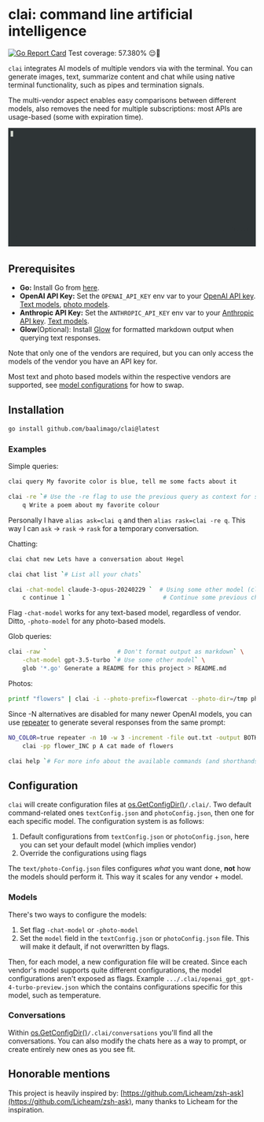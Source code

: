 # clai: command line artificial intelligence
[![Go Report Card](https://goreportcard.com/badge/github.com/baalimago/clai)](https://goreportcard.com/report/github.com/baalimago/clai)
Test coverage: 57.380% 😌👏

`clai` integrates AI models of multiple vendors via with the terminal.
You can generate images, text, summarize content and chat while using native terminal functionality, such as pipes and termination signals.

The multi-vendor aspect enables easy comparisons between different models, also removes the need for multiple subscriptions: most APIs are usage-based (some with expiration time).

![clai_in_action_example](./img/example.gif "Example of clai in action")

## Prerequisites
- **Go:** Install Go from [here](https://golang.org/doc/install).
- **OpenAI API Key:** Set the `OPENAI_API_KEY` env var to your [OpenAI API key](https://platform.openai.com/docs/quickstart/step-2-set-up-your-api-key). [Text models](https://platform.openai.com/docs/models/gpt-4-and-gpt-4-turbo), [photo models](https://platform.openai.com/docs/models/dall-e).
- **Anthropic API Key:** Set the `ANTHROPIC_API_KEY` env var to your [Anthropic API key](https://console.anthropic.com/login?returnTo=%2F). [Text models](https://docs.anthropic.com/claude/docs/models-overview#model-recommendations).
- **Glow**(Optional): Install [Glow](https://github.com/charmbracelet/glow) for formatted markdown output when querying text responses.

Note that only one of the vendors are required, but you can only access the models of the vendor you have an API key for.

Most text and photo based models within the respective vendors are supported, see [model configurations](#models) for how to swap.

## Installation
```bash
go install github.com/baalimago/clai@latest
```

### Examples

Simple queries:
```bash
clai query My favorite color is blue, tell me some facts about it
```
```bash
clai -re `# Use the -re flag to use the previous query as context for some next query` \
    q Write a poem about my favorite colour 
```

Personally I have `alias ask=clai q` and then `alias rask=clai -re q`.
This way I can `ask` -> `rask` -> `rask` for a temporary conversation.

Chatting:
```bash
clai chat new Lets have a conversation about Hegel
```
```bash
clai chat list `# List all your chats`
```
```bash
clai -chat-model claude-3-opus-20240229 `  # Using some other model (clai@v1.1+)` \
    c continue 1 `                          # Continue some previous chat` 
```

Flag `-chat-model` works for any text-based model, regardless of vendor. 
Ditto, `-photo-model` for any photo-based models.

Glob queries:
```bash
clai -raw `                    # Don't format output as markdown` \
    -chat-model gpt-3.5-turbo `# Use some other model` \
    glob '*.go' Generate a README for this project > README.md
```

Photos:
```bash
printf "flowers" | clai -i --photo-prefix=flowercat --photo-dir=/tmp photo "A cat made out of {}"
```
Since -N alternatives are disabled for many newer OpenAI models, you can use [repeater](https://github.com/baalimago/repeater) to generate several responses from the same prompt:
```bash
NO_COLOR=true repeater -n 10 -w 3 -increment -file out.txt -output BOTH \
    clai -pp flower_INC p A cat made of flowers
```

```bash
clai help `# For more info about the available commands (and shorthands)`
```

## Configuration
`clai` will create configuration files at [os.GetConfigDir()](https://pkg.go.dev/os#UserConfigDir)`/.clai/`.
Two default command-related ones `textConfig.json` and `photoConfig.json`, then one for each specific model.
The configuration system is as follows:
1. Default configurations from `textConfig.json` or `photoConfig.json`, here you can set your default model (which implies vendor)
1. Override the configurations using flags

The `text/photo-Config.json` files configures _what_ you want done, **not** how the models should perform it.
This way it scales for any vendor + model.

### Models
There's two ways to configure the models:
1. Set flag `-chat-model` or `-photo-model` 
1. Set the `model` field in the `textConfig.json` or `photoConfig.json` file. This will make it default, if not overwritten by flags.

Then, for each model, a new configuration file will be created.
Since each vendor's model supports quite different configurations, the model configurations aren't exposed as flags.
Example `.../.clai/openai_gpt_gpt-4-turbo-preview.json` which the contains configurations specific for this model, such as temperature.

### Conversations
Within [os.GetConfigDir()](https://pkg.go.dev/os#UserConfigDir)`/.clai/conversations` you'll find all the conversations.
You can also modify the chats here as a way to prompt, or create entirely new ones as you see fit.

## Honorable mentions
This project is heavily inspired by: [https://github.com/Licheam/zsh-ask](https://github.com/Licheam/zsh-ask), many thanks to Licheam for the inspiration.
